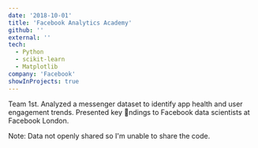 ```yaml
---
date: '2018-10-01'
title: 'Facebook Analytics Academy'
github: ''
external: ''
tech:
  - Python
  - scikit-learn
  - Matplotlib
company: 'Facebook'
showInProjects: true
---
```


Team 1st. Analyzed a messenger dataset to identify app health and user engagement trends. Presented key ndings to Facebook data scientists at Facebook London.

Note: Data not openly shared so I'm unable to share the code.
